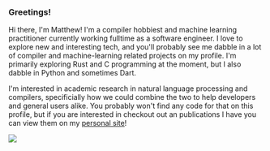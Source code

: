 ### Greetings!
Hi there, I'm Matthew! I'm a compiler hobbiest and machine learning practitioner currently working fulltime as a software engineer. I love to explore new and interesting tech, and you'll probably see me dabble in a lot of compiler and machine-learning related projects on my profile.  I'm primarily exploring Rust and C programming at the moment, but I also dabble in Python and sometimes Dart.

I'm interested in academic research in natural language processing and compilers, specificially how we could combine the two to help developers and general users alike. You probably won't find any code for that on this profile, but if you are interested in checkout out an publications I have you can view them on my [personal site](https://tamiyo.github.io/#/)!

<div>
<img align="center" src="https://github-readme-stats.vercel.app/api/top-langs/?username=tamiyo&langs_count=3&layout=compact&theme=dark&hide_border=true&custom_title=Top Languages"/>
</div>
